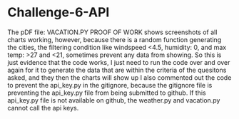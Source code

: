 # Challenge-6-API
The pDF file: VACATION.PY PROOF OF WORK shows screenshots of all charts working, however, because there is a random function generating the cities, the filtering condition like windspeed <4.5, humidity: 0, and max temp: >27 and <21, sometimes prevent any data from showing. So this is just evidence that the code works, I just need to run the code over and over again for it to generate the data that are within the criteria of the quesitons asked, and they then the charts will show up
I also commented out the code to prevent the api_key.py in the gitignore, because the gitignore file is preventing the api_key.py file from being submitted to github. If this api_key.py file is not available on github, the weather.py and vacation.py cannot call the api keys. 

